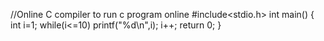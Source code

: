 //Online C compiler to run  c program online
#include<stdio.h>
int main()
{
int i=1;
while(i<=10)
printf("%d\n",i);
i++;
return 0;
}
